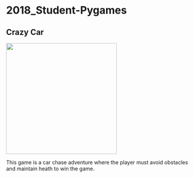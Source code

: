 # 2018_Student-Pygames
<h2> Crazy Car</h2>
<img src = "https://github.com/saramargolin/2018_Student-Pygames/blob/master/Capture2.PNG" width = 300 height = 300>
<p>This game is a car chase adventure where the player must avoid obstacles and maintain heath to win the game.</p>
